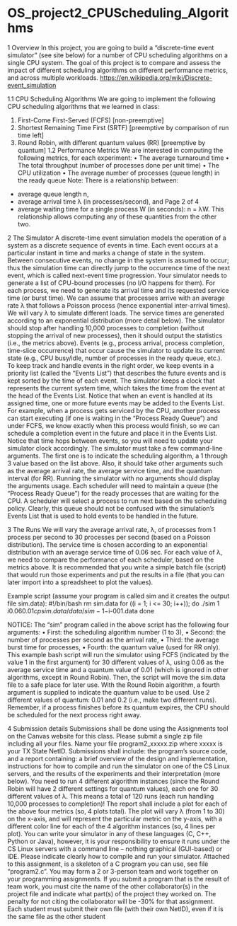 # OS_project2_CPUScheduling_Algorithms

1 Overview 
In this project, you are going to build a “discrete-time event simulator” (see site below) for a 
number of CPU scheduling algorithms on a single CPU system. The goal of this project is to 
compare and assess the impact of different scheduling algorithms on different performance 
metrics, and across multiple workloads.
https://en.wikipedia.org/wiki/Discrete-event_simulation

1.1 CPU Scheduling Algorithms 
We are going to implement the following CPU scheduling algorithms that we learned in class: 
1. First-Come First-Served (FCFS) [non-preemptive]
2. Shortest Remaining Time First (SRTF) [preemptive by comparison of run time left]
3. Round Robin, with different quantum values (RR) [preemptive by quantum]
1.2 Performance Metrics 
We are interested in computing the following metrics, for each experiment: 
• The average turnaround time 
• The total throughput (number of processes done per unit time) 
• The CPU utilization 
• The average number of processes (queue length) in the ready queue 
Note: There is a relationship between:
- average queue length n,
- average arrival time λ (in processes/second), and
Page 2 of 4
- average waiting time for a single process W (in seconds):
 n = λW.
This relationship allows computing any of these quantities from the other two.

2 The Simulator 
A discrete-time event simulation models the operation of a system as a discrete sequence of 
events in time. Each event occurs at a particular instant in time and marks a change of state
in the system. Between consecutive events, no change in the system is assumed to occur; 
thus the simulation time can directly jump to the occurrence time of the next event, which is 
called next-event time progression.
Your simulator needs to generate a list of CPU-bound processes (no I/O happens for them). 
For each process, we need to generate its arrival time and its requested service time (or
burst time). We can assume that processes arrive with an average rate λ that follows a 
Poisson process (hence exponential inter-arrival times). We will vary λ to simulate different 
loads. The service times are generated according to an exponential distribution (more detail 
below). 
The simulator should stop after handling 10,000 processes to completion (without stopping
the arrival of new processes), then it should output the statistics (i.e., the metrics above). 
Events (e.g., process arrival, process completion, time-slice occurrence) that occur cause the 
simulator to update its current state (e.g., CPU busy/idle, number of processes in the ready 
queue, etc.). To keep track and handle events in the right order, we keep events in a priority 
list (called the “Events List”) that describes the future events and is kept sorted by the time of 
each event. 
The simulator keeps a clock that represents the current system time, which takes the time 
from the event at the head of the Events List. Notice that when an event is handled at its 
assigned time, one or more future events may be added to the Events List. For example,
when a process gets serviced by the CPU, another process can start executing (if one is 
waiting in the “Process Ready Queue”) and under FCFS, we know exactly when this process 
would finish, so we can schedule a completion event in the future and place it in the Events 
List. Notice that time hops between events, so you will need to update your simulator clock 
accordingly. 
The simulator must take a few command-line arguments. The first one is to indicate the 
scheduling algorithm, a 1 through 3 value based on the list above. Also, it should take other 
arguments such as the average arrival rate, the average service time, and the quantum 
interval (for RR). Running the simulator with no arguments should display the arguments 
usage. 
Each scheduler will need to maintain a queue (the “Process Ready Queue”) for the ready 
processes that are waiting for the CPU. A scheduler will select a process to run next based on 
the scheduling policy. Clearly, this queue should not be confused with the simulation’s Events 
List that is used to hold events to be handled in the future. 

3 The Runs 
We will vary the average arrival rate, λ, of processes from 1 process per second to 30 
processes per second (based on a Poisson distribution). The service time is chosen 
according to an exponential distribution with an average service time of 0.06 sec. 
For each value of λ, we need to compare the performance of each scheduler, based on the 
metrics above. It is recommended that you write a simple batch file (script) that would run 
those experiments and put the results in a file (that you can later import into a spreadsheet to 
plot the values). 

Example script (assume your program is called sim and it creates the output file sim.data):
#!/bin/bash 
rm sim.data 
for ((i = 1; i <= 30; i++)); do 
 ./sim 1 $i 0.06 0.01
 cp sim.data /data/sim-1-$i-001.data
done

NOTICE:
The “sim” program called in the above script has the following four arguments:
• First: the scheduling algorithm number (1 to 3),
• Second: the number of processes per second as the arrival rate,
• Third: the average burst time for processes,
• Fourth: the quantum value (used for RR only).
This example bash script will run the simulator using FCFS (indicated by the value 1 in the
first argument) for 30 different values of λ, using 0.06 as the average service time and a 
quantum value of 0.01 (which is ignored in other algorithms, except in Round Robin). Then, 
the script will move the sim.data file to a safe place for later use. 
With the Round Robin algorithm, a fourth argument is supplied to indicate the quantum value 
to be used. Use 2 different values of quantum: 0.01 and 0.2 (i.e., make two different runs). 
Remember, if a process finishes before its quantum expires, the CPU should be scheduled for 
the next process right away. 

4 Submission details 
Submissions shall be done using the Assignments tool on the Canvas website for this class. 
Please submit a single zip file including all your files. 
Name your file program2_xxxxx.zip where xxxxx is your TX State NetID.
Submissions shall include:
the program’s source code, and
a report containing:
a brief overview of the design and implementation,
instructions for how to compile and run the simulator on one of the CS Linux 
servers, and 
the results of the experiments and their interpretation (more below). 
You need to run 4 different algorithm instances (since the Round Robin will have 2 different 
settings for quantum values), each one for 30 different values of λ. This means a total of 120 
runs (each run handling 10,000 processes to completion)! 
The report shall include a plot for each of the above four metrics (so, 4 plots total). The plot 
will vary λ (from 1 to 30) on the x-axis, and will represent the particular metric on the y-axis, 
with a different color line for each of the 4 algorithm instances (so, 4 lines per plot). 
You can write your simulator in any of these languages (C, C++, Python or Java), however, it 
is your responsibility to ensure it runs under the CS Linux servers with a command line –
nothing graphical (GUI-based) or IDE. Please indicate clearly how to compile and run your 
simulator. 
Attached to this assignment, is a skeleton of a C program you can use, see file “program2.c”.
You may form a 2 or 3-person team and work together on your programming assignments. If 
you submit a program that is the result of team work, you must cite the name of the other
collaborator(s) in the project file and indicate what part(s) of the project they worked on.
The penalty for not citing the collaborator will be -30% for that assignment. Each student 
must submit their own file (with their own NetID), even if it is the same file as the other 
student
